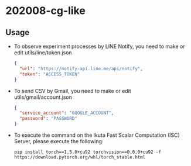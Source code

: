 # 202008-cg-like


## Usage
- To observe experiment processes by LINE Notify, you need to make or edit utils/line/token.json
  ```json
  {
    "url": "https://notify-api.line.me/api/notify",
    "token": "ACCESS_TOKEN"
  }
  ```

- To send CSV by Gmail, you need to make or edit utils/gmail/account.json  
  ```json
  {
    "service_account": "GOOGLE_ACCOUNT",
    "password": "PASSWORD"
  }
  ```

- To execute the command on the Ikuta Fast Scalar Computation (ISC) Server, please execute the following:  
  ```shell script
  pip install torch==1.5.0+cu92 torchvision==0.6.0+cu92 -f https://download.pytorch.org/whl/torch_stable.html
  ```

